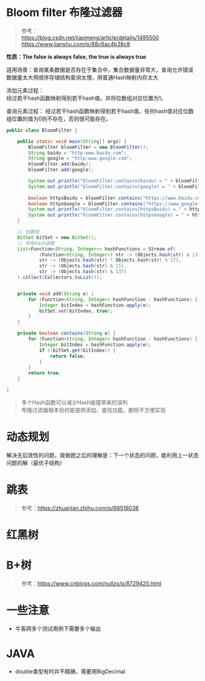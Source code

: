 # Bloom filter 布隆过滤器
> 参考：  
> https://blog.csdn.net/jiaomeng/article/details/1495500  
> https://www.jianshu.com/p/88c6ac4b38c8

**性质：The false is always false, the true is always true**

适用场景：查询某条数据是否存在于集合中，集合数据量非常大，查询允许错误  
数据量太大用顺序存储结构查询太慢，用普通Hash映射内存太大  

添加元素过程：  
经过若干hash函数映射得到若干hash值，并将位数组对应位置为1。  

查询元素过程：
经过若干hash函数映射得到若干hash值，任何hash值对应位数组位置的值为0则不存在，否则很可能存在。  

```java
public class BloomFilter {

    public static void main(String[] args) {
        BloomFilter bloomFilter = new BloomFilter();
        String baidu = "http:www.baidu.com";
        String google = "http:www.google.com";
        bloomFilter.add(baidu);
        bloomFilter.add(google);

        System.out.println("bloomFilter.contains(baidu) = " + bloomFilter.contains(baidu));
        System.out.println("bloomFilter.contains(google) = " + bloomFilter.contains(google));
        
        boolean httpsBaidu = bloomFilter.contains("https://www.baidu.com");
        boolean httpsGoogle = bloomFilter.contains("https://www.google.com");
        System.out.println("bloomFilter.contains(httpsBaidu) = " + httpsBaidu);
        System.out.println("bloomFilter.contains(httpsGoogle) = " + httpsGoogle);
    }

    // 位数组
    BitSet bitSet = new BitSet();
    // 所有hash函数
    List<Function<String, Integer>> hashFunctions = Stream.of(
            (Function<String, Integer>) str -> (Objects.hash(str) & 13),
            str -> (Objects.hash(str) * Objects.hash(str) % 17),
            str -> (Objects.hash(str) & 21),
            str -> (Objects.hash(str) & 137)
    ).collect(Collectors.toList());


    private void add(String e) {
        for (Function<String, Integer> hashFunction : hashFunctions) {
            Integer bitIndex = hashFunction.apply(e);
            bitSet.set(bitIndex, true);
        }
    }

    private boolean contains(String e) {
        for (Function<String, Integer> hashFunction : hashFunctions) {
            Integer bitIndex = hashFunction.apply(e);
            if (!bitSet.get(bitIndex)) {
                return false;
            }
        }
        return true;
    }

}
```

> 多个Hash函数可以减少Hash碰撞带来的误判  
> 布隆过滤器根本目的是提供添加、查找功能，删除不方便实现  


# 动态规划
解决无后效性的问题，我做题之后的理解是：下一个状态的问题，能利用上一状态问题的解（最优子结构）  

# 跳表
> 参考：https://zhuanlan.zhihu.com/p/68516038

# 红黑树


# B+树
> 参考：https://www.cnblogs.com/nullzx/p/8729425.html
> 


# 一些注意
- 牛客网多个测试用例下需要多个输出

# JAVA
- double类型有时并不精确，需要用BigDecimal